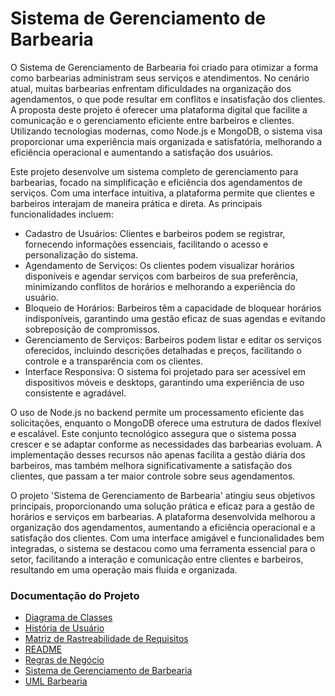 # Sistema de Gerenciamento de Barbearia

 O Sistema de Gerenciamento de Barbearia foi criado para otimizar a forma como barbearias
administram seus serviços e atendimentos. No cenário atual, muitas barbearias enfrentam
dificuldades na organização dos agendamentos, o que pode resultar em conflitos e insatisfação dos
clientes. A proposta deste projeto é oferecer uma plataforma digital que facilite a comunicação e o
gerenciamento eficiente entre barbeiros e clientes. Utilizando tecnologias modernas, como Node.js
e MongoDB, o sistema visa proporcionar uma experiência mais organizada e satisfatória,
melhorando a eficiência operacional e aumentando a satisfação dos usuários.


 Este projeto desenvolve um sistema completo de gerenciamento para barbearias, focado na
simplificação e eficiência dos agendamentos de serviços. Com uma interface intuitiva, a plataforma
permite que clientes e barbeiros interajam de maneira prática e direta. As principais funcionalidades
incluem:
- Cadastro de Usuários: Clientes e barbeiros podem se registrar, fornecendo informações
essenciais, facilitando o acesso e personalização do sistema.
- Agendamento de Serviços: Os clientes podem visualizar horários disponíveis e agendar serviços
com barbeiros de sua preferência, minimizando conflitos de horários e melhorando a experiência do
usuário.
- Bloqueio de Horários: Barbeiros têm a capacidade de bloquear horários indisponíveis, garantindo
uma gestão eficaz de suas agendas e evitando sobreposição de compromissos.
- Gerenciamento de Serviços: Barbeiros podem listar e editar os serviços oferecidos, incluindo
descrições detalhadas e preços, facilitando o controle e a transparência com os clientes.
- Interface Responsiva: O sistema foi projetado para ser acessível em dispositivos móveis e
desktops, garantindo uma experiência de uso consistente e agradável.

 O uso de Node.js no backend permite um processamento eficiente das solicitações, enquanto o
MongoDB oferece uma estrutura de dados flexível e escalável. Este conjunto tecnológico assegura
que o sistema possa crescer e se adaptar conforme as necessidades das barbearias evoluam. A
implementação desses recursos não apenas facilita a gestão diária dos barbeiros, mas também
melhora significativamente a satisfação dos clientes, que passam a ter maior controle sobre seus
agendamentos.


O projeto 'Sistema de Gerenciamento de Barbearia' atingiu seus objetivos principais,
proporcionando uma solução prática e eficaz para a gestão de horários e serviços em barbearias. A
plataforma desenvolvida melhorou a organização dos agendamentos, aumentando a eficiência
operacional e a satisfação dos clientes. Com uma interface amigável e funcionalidades bem
integradas, o sistema se destacou como uma ferramenta essencial para o setor, facilitando a
interação e comunicação entre clientes e barbeiros, resultando em uma operação mais fluida e
organizada.

### Documentação do Projeto

- [Diagrama de Classes](Diagrama%20de%20Classes.png)
- [História de Usuário](História%20de%20Usuário.jpg)
- [Matriz de Rastreabilidade de Requisitos](Matriz%20de%20Rastreabilidade%20de%20Requisitos.md)
- [README](README.md)
- [Regras de Negócio](Regras%20de%20Negócio.md)
- [Sistema de Gerenciamento de Barbearia](Sistema_de_Gerenciamento_de_Barbearia.pdf)
- [UML Barbearia](UML%20Barbearia.png)
